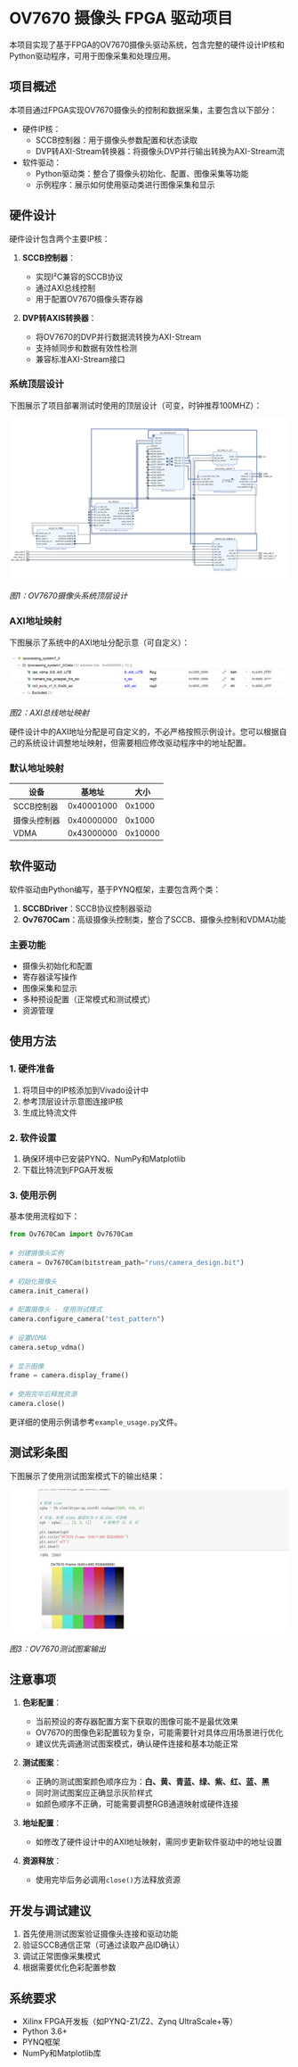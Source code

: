 # OV7670 摄像头 FPGA 驱动项目

本项目实现了基于FPGA的OV7670摄像头驱动系统，包含完整的硬件设计IP核和Python驱动程序，可用于图像采集和处理应用。

## 项目概述

本项目通过FPGA实现OV7670摄像头的控制和数据采集，主要包含以下部分：

- 硬件IP核：
  - SCCB控制器：用于摄像头参数配置和状态读取
  - DVP转AXI-Stream转换器：将摄像头DVP并行输出转换为AXI-Stream流
- 软件驱动：
  - Python驱动类：整合了摄像头初始化、配置、图像采集等功能
  - 示例程序：展示如何使用驱动类进行图像采集和显示

## 硬件设计

硬件设计包含两个主要IP核：

1. **SCCB控制器**：
   - 实现I²C兼容的SCCB协议
   - 通过AXI总线控制
   - 用于配置OV7670摄像头寄存器

2. **DVP转AXIS转换器**：
   - 将OV7670的DVP并行数据流转换为AXI-Stream
   - 支持帧同步和数据有效性检测
   - 兼容标准AXI-Stream接口

### 系统顶层设计

下图展示了项目部署测试时使用的顶层设计（可变，时钟推荐100MHZ）：

![系统顶层设计](docs/images/top_design.png)

*图1：OV7670摄像头系统顶层设计*

### AXI地址映射

下图展示了系统中的AXI地址分配示意（可自定义）：

![AXI地址映射](docs/images/axi_address_map.png)

*图2：AXI总线地址映射*

硬件设计中的AXI地址分配是可自定义的，不必严格按照示例设计。您可以根据自己的系统设计调整地址映射，但需要相应修改驱动程序中的地址配置。

### 默认地址映射

| 设备 | 基地址 | 大小 |
|------|--------|------|
| SCCB控制器 | 0x40001000 | 0x1000 |
| 摄像头控制器 | 0x40000000 | 0x1000 |
| VDMA | 0x43000000 | 0x10000 |

## 软件驱动

软件驱动由Python编写，基于PYNQ框架，主要包含两个类：

1. **SCCBDriver**：SCCB协议控制器驱动
2. **Ov7670Cam**：高级摄像头控制类，整合了SCCB、摄像头控制和VDMA功能

### 主要功能

- 摄像头初始化和配置
- 寄存器读写操作
- 图像采集和显示
- 多种预设配置（正常模式和测试模式）
- 资源管理

## 使用方法

### 1. 硬件准备

1. 将项目中的IP核添加到Vivado设计中
2. 参考顶层设计示意图连接IP核
3. 生成比特流文件

### 2. 软件设置

1. 确保环境中已安装PYNQ、NumPy和Matplotlib
2. 下载比特流到FPGA开发板

### 3. 使用示例

基本使用流程如下：

```python
from Ov7670Cam import Ov7670Cam

# 创建摄像头实例
camera = Ov7670Cam(bitstream_path="runs/camera_design.bit")

# 初始化摄像头
camera.init_camera()

# 配置摄像头 - 使用测试模式
camera.configure_camera("test_pattern")

# 设置VDMA
camera.setup_vdma()

# 显示图像
frame = camera.display_frame()

# 使用完毕后释放资源
camera.close()
```

更详细的使用示例请参考`example_usage.py`文件。

## 测试彩条图

下图展示了使用测试图案模式下的输出结果：

![测试图案](docs/images/test_pattern.png)

*图3：OV7670测试图案输出*

## 注意事项

1. **色彩配置**：
   - 当前预设的寄存器配置方案下获取的图像可能不是最优效果
   - OV7670的图像色彩配置较为复杂，可能需要针对具体应用场景进行优化
   - 建议优先调通测试图案模式，确认硬件连接和基本功能正常

2. **测试图案**：
   - 正确的测试图案颜色顺序应为：**白、黄、青蓝、绿、紫、红、蓝、黑**
   - 同时测试图案应正确显示灰阶样式
   - 如颜色顺序不正确，可能需要调整RGB通道映射或硬件连接

3. **地址配置**：
   - 如修改了硬件设计中的AXI地址映射，需同步更新软件驱动中的地址设置

4. **资源释放**：
   - 使用完毕后务必调用`close()`方法释放资源

## 开发与调试建议

1. 首先使用测试图案验证摄像头连接和驱动功能
2. 验证SCCB通信正常（可通过读取产品ID确认）
3. 调试正常图像采集模式
4. 根据需要优化色彩配置参数

## 系统要求

- Xilinx FPGA开发板（如PYNQ-Z1/Z2、Zynq UltraScale+等）
- Python 3.6+
- PYNQ框架
- NumPy和Matplotlib库 
